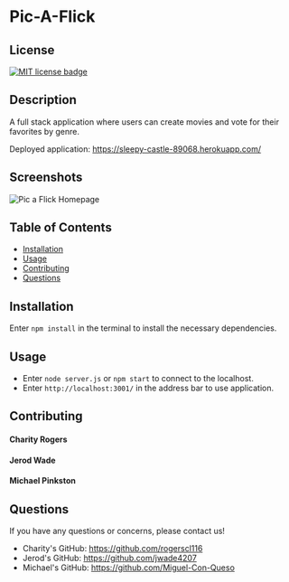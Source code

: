 # Pic-A-Flick

## License
  <a href="https://opensource.org/licenses/MIT"><img src="https://img.shields.io/badge/License-MIT-yellow" alt="MIT license badge"/></a>

## Description
A full stack application where users can create movies and vote for their favorites by genre.

Deployed application: 
https://sleepy-castle-89068.herokuapp.com/

## Screenshots

![Pic a Flick Homepage]()

## Table of Contents
  * [Installation](#installation)
  * [Usage](#usage)
  * [Contributing](#contributing)
  * [Questions](#questions)
        
## Installation
Enter `npm install` in the terminal to install the necessary dependencies.
   
## Usage
- Enter `node server.js` or `npm start` to connect to the localhost.
- Enter `http://localhost:3001/` in the address bar to use application.

## Contributing
#### Charity Rogers
#### Jerod Wade
#### Michael Pinkston

## Questions
If you have any questions or concerns, please contact us!

  - Charity's GitHub: https://github.com/rogerscl116
  - Jerod's GitHub: https://github.com/jwade4207
  - Michael's GitHub: https://github.com/Miguel-Con-Queso

